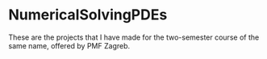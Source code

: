# NumericalSolvingPDEs
These are the projects that I have made for the two-semester course of the same name, offered by PMF Zagreb.
